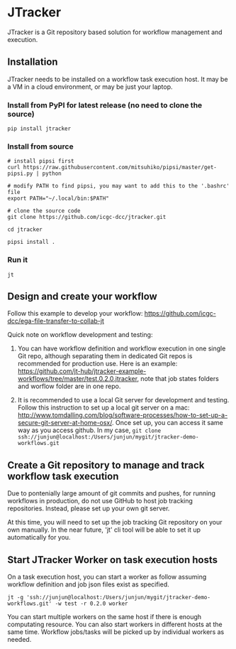 # JTracker

JTracker is a Git repository based solution for workflow management and execution.

## Installation

JTracker needs to be installed on a workflow task execution host. It may be a VM in a cloud environment, or may be just your laptop.

### Install from PyPI for latest release (no need to clone the source)
```
pip install jtracker
```

### Install from source
```
# install pipsi first
curl https://raw.githubusercontent.com/mitsuhiko/pipsi/master/get-pipsi.py | python

# modify PATH to find pipsi, you may want to add this to the '.bashrc' file
export PATH="~/.local/bin:$PATH"

# clone the source code
git clone https://github.com/icgc-dcc/jtracker.git

cd jtracker

pipsi install .
```

### Run it
```
jt
```

## Design and create your workflow

Follow this example to develop your workflow: https://github.com/icgc-dcc/ega-file-transfer-to-collab-jt

Quick note on workflow development and testing:

1. You can have workflow definition and workflow execution in one single Git repo, although separating them in dedicated Git repos is recommended for production use. Here is an example: https://github.com/jt-hub/jtracker-example-workflows/tree/master/test.0.2.0.jtracker, note that job states folders and worflow folder are in one repo.

2. It is recommended to use a local Git server for development and testing. Follow this instruction to set up a local git server on a mac: http://www.tomdalling.com/blog/software-processes/how-to-set-up-a-secure-git-server-at-home-osx/. Once set up, you can access it same way as you access github. In my case, `git clone ssh://junjun@localhost:/Users/junjun/mygit/jtracker-demo-workflows.git`


## Create a Git repository to manage and track workflow task execution

Due to pontenially large amount of git commits and pushes, for running workflows in production, do not use GitHub to host job tracking repositories. Instead, please set up your own git server.

At this time, you will need to set up the job tracking Git repository on your own manually. In the near future, 'jt' cli tool will be able to set it up automatically for you.


## Start JTracker Worker on task execution hosts

On a task execution host, you can start a worker as follow assuming workflow definition and job json files exist as specified.

```
jt -g 'ssh://junjun@localhost:/Users/junjun/mygit/jtracker-demo-workflows.git' -w test -r 0.2.0 worker
```

You can start multiple workers on the same host if there is enough computating resource. You can also start workers in different hosts at the same time. Workflow jobs/tasks will be picked up by individual workers as needed.

